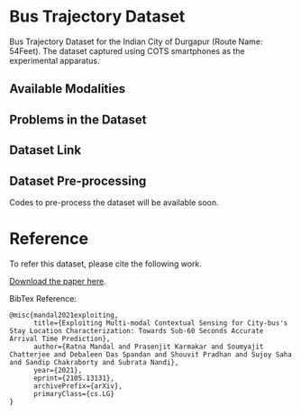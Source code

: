 # Bus Trajectory Dataset
Bus Trajectory Dataset for the Indian City of Durgapur (Route Name: 54Feet). The dataset captured using COTS smartphones as the experimental apparatus.

## Available Modalities

## Problems in the Dataset

## Dataset Link

## Dataset Pre-processing
Codes to pre-process the dataset will be available soon.


# Reference
To refer this dataset, please cite the following work.

[Download the paper here](https://arxiv.org/abs/2105.13131).

BibTex Reference:
```
@misc{mandal2021exploiting,
      title={Exploiting Multi-modal Contextual Sensing for City-bus's Stay Location Characterization: Towards Sub-60 Seconds Accurate Arrival Time Prediction}, 
      author={Ratna Mandal and Prasenjit Karmakar and Soumyajit Chatterjee and Debaleen Das Spandan and Shouvit Pradhan and Sujoy Saha and Sandip Chakraborty and Subrata Nandi},
      year={2021},
      eprint={2105.13131},
      archivePrefix={arXiv},
      primaryClass={cs.LG}
}
```
